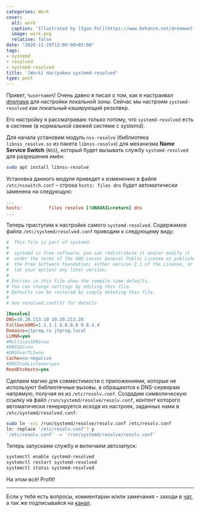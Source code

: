```yaml
---
categories: Work
cover:
  alt: work
  caption: 'Illustrated by [Igan Pol](https://www.behance.net/dreamwolf97d61e)'
  image: work.png
  relative: false
date: "2020-11-29T12:00:00+03:00"
tags:
- systemd
- resolved
- systemd-resolved
title: '[Work] Настройка systemd-resolved'
type: post
---
```


Привет, `%username%`! Очень давно я писал о том, как я настраивал [dnsmasq](https://jtprog.ru/domain-zone-dnsmasq/) для настройки локальной зоны. Сейчас мы настроим `systemd-resolved` как локальный кэширующий резолвер.

Его настройку я рассматриваю только потому, что `systemd-resolved` есть в системе (в нормальной свежей системе с systemd).

Для начала установим модуль `nss-resolve` (библиотека `libnss_resolve.so` из пакета `libnss-resolve`) для механизма **Name Service Switch** (`NSS`), который будет вызывать службу `systemd-resolved` для разрешения имён:

```bash
sudo apt install libnss-resolve
```

Установка данного модуля приведет к изменению в файле `/etc/nsswitch.conf`  – строка `hosts: files dns` будет автоматически заменена на следующую:

```ini
...
hosts:          files resolve [!UNAVAIL=return] dns
...
```

Теперь приступим к настройке самого `systemd-resolved`. Содержимое файла `/etc/systemd/resolved.conf` приводим к следующему виду:

```ini
#  This file is part of systemd.
#
#  systemd is free software; you can redistribute it and/or modify it
#  under the terms of the GNU Lesser General Public License as published by
#  the Free Software Foundation; either version 2.1 of the License, or
#  (at your option) any later version.
#
# Entries in this file show the compile time defaults.
# You can change settings by editing this file.
# Defaults can be restored by simply deleting this file.
#
# See resolved.conf(5) for details

[Resolve]
DNS=10.20.213.10 10.20.213.20
FallbackDNS=1.1.1.1 8.8.8.8 8.8.4.4
Domains=jtprog.ru jtprog.local
LLMNR=yes
#MulticastDNS=no
#DNSSEC=no
#DNSOverTLS=no
Cache=no-negative
#DNSStubListener=yes
ReadEtcHosts=yes
```

Сделаем магию для совместимости с приложениями, которые не используют библиотечные вызовы, а обращаются к DNS-серверам напрямую, получая их из `/etc/resolv.conf`. Создадим символическую ссылку на файл `/run/systemd/resolve/resolv.conf`, контент которого автоматически генерируется исходя из настроек, заданных нами в `/etc/systemd/resolved.conf`:

```bash
sudo ln -svi /run/systemd/resolve/resolv.conf /etc/resolv.conf
ln: replace '/etc/resolv.conf'? y
'/etc/resolv.conf' -> '/run/systemd/resolve/resolv.conf'
```

Теперь запускаем службу и включаем автозапуск:

```bash
systemctl enable systemd-resolved
systemctl restart systemd-resolved
systemctl status systemd-resolved
```

На этом всё! Profit!

---
Если у тебя есть вопросы, комментарии и/или замечания – заходи в [чат](https://ttttt.me/jtprogru_chat), а так же подписывайся на [канал](https://ttttt.me/jtprogru_channel).

